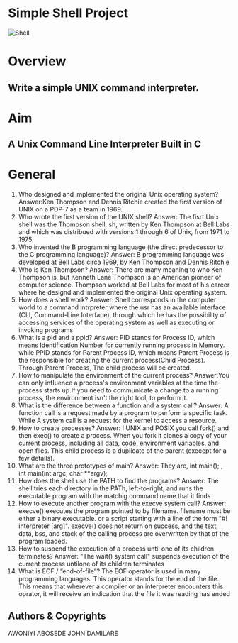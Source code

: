 # Simple Shell Project

![Shell](shell.jpg)
# Overview
## Write a simple UNIX command interpreter.
#  Aim
##  A Unix Command Line Interpreter Built in C
# General 
1. Who designed and implemented the original Unix operating system?
    Answer:Ken Thompson and Dennis Ritchie created the first version of UNIX on a PDP-7 as a team in 1969.
2. Who wrote the first version of the UNIX shell?
    Answer: The fisrt Unix shell was the Thompson shell, sh, written by Ken Thompson at Bell Labs and which was distribued with versions 1 through 6 of Unix, from 1971 to 1975.
3. Who invented the B programming language (the direct predecessor to the C programming language)?
     Answer: B programming language was developed at Bell Labs circa 1969, by Ken Thompson and Dennis Ritchie
4. Who is Ken Thompson?
     Answer: There are many meaning to who Ken Thompson is, but Kenneth Lane Thompson is an American pioneer of computer science. Thompson worked at Bell Labs for most of his career where he designd and implemented the original Unix operating system.
5. How does a shell work?
     Answer: Shell corresponds in the computer world to a command intrpreter where the usr has an available interface (CLI, Command-Line Interface), through which he has the possibility of accessing services of the operating system as well as executing or invoking programs
6. What is a pid and a ppid?
     Answer: PID stands for Process ID, which means Identification Number for currently running process in Memory. while
     PPID stands for Parent Process ID, which means Parent Process is the responsible for creating the current process(Child Process). Through Parent Process, The child process will be created.
7. How to manipulate the environment of the current process?
     Answer:You can only influence a process's environment variables at the time the process starts up.If you need to communicate a change to a running process, the environment isn't the right tool, to perform it.
8. What is the difference between a function and a system call?
     Answer: A function call is a request made by a program to perform a specific task. While
     A system call is a request for the kernel to access a resource.
9. How to create processes?
    Answer: I UNIX and POSIX you call fork() and then exec() to create a process. When you fork it clones a copy of your current process, including all data, code, environment variables, and open files. This child process is a duplicate of the parent (execept for a few details). 
10. What are the three prototypes of main?
     Answer: They are, int main(); , int main(int argc, char **argv);
11. How does the shell use the PATH to find the programs?
     Answer: The shell tries each directory in the PATh, left-to-right, and runs the executable program with the matchig command name that it finds
12. How to execute another program with the execve system call?
     Answer: execve() executes the program pointed to by filename. filename must be either a binary executable. or a script starting with a line of the form "#! interpreter [arg]".
     execve() does not return on success, and the text, data, bss, and stack of the calling process are overwritten by that of the program loaded.
13. How to suspend the execution of a process until one of its children terminates?
     Answer: "The wait() system call" suspends execution of the current process untilone of its children terminates
14. What is EOF / “end-of-file”?
      The EOF operator is used in many programming languages. This operator stands for the end of the file. This means that wherever a compiler or an interpreter encounters this oprator, it will receive an indication that the file it was reading has ended 


## Authors & Copyrights
AWONIYI ABOSEDE
JOHN DAMILARE                                                               

